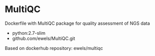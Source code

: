 # MultiQC
Dockerfile with MultiQC package for quality assessment of NGS data

- python:2.7-slim
- github.com/ewels/MultiQC.git

Based on dockerhub repository: ewels/multiqc
